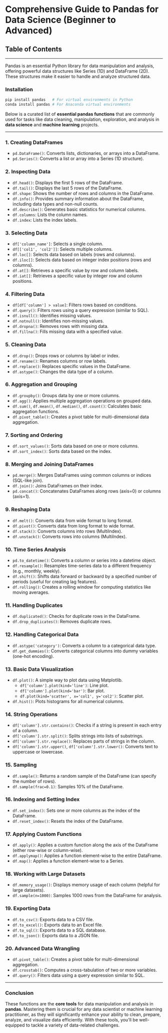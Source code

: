 # Comprehensive Guide to Pandas for Data Science (Beginner to Advanced)

## Table of Contents

---

Pandas is an essential Python library for data manipulation and analysis, offering powerful data structures like Series (1D) and DataFrame (2D). These structures make it easier to handle and analyze structured data.

### Installation
```bash
pip install pandas   # For virtual environments in Python
conda install pandas # For Anaconda virtual environments
```

Below is a curated list of **essential pandas functions** that are commonly used for tasks like data cleaning, manipulation, exploration, and analysis in **data science** and **machine learning** projects.

---

### **1. Creating DataFrames**
- `pd.DataFrame()`: Converts lists, dictionaries, or arrays into a DataFrame.
- `pd.Series()`: Converts a list or array into a Series (1D structure).

### **2. Inspecting Data**
- `df.head()`: Displays the first 5 rows of the DataFrame.
- `df.tail()`: Displays the last 5 rows of the DataFrame.
- `df.shape`: Shows the number of rows and columns in the DataFrame.
- `df.info()`: Provides summary information about the DataFrame, including data types and non-null counts.
- `df.describe()`: Generates basic statistics for numerical columns.
- `df.columns`: Lists the column names.
- `df.index`: Lists the index labels.

### **3. Selecting Data**
- `df['column_name']`: Selects a single column.
- `df[['col1', 'col2']]`: Selects multiple columns.
- `df.loc[]`: Selects data based on labels (rows and columns).
- `df.iloc[]`: Selects data based on integer index positions (rows and columns).
- `df.at[]`: Retrieves a specific value by row and column labels.
- `df.iat[]`: Retrieves a specific value by integer row and column positions.

### **4. Filtering Data**
- `df[df['column'] > value]`: Filters rows based on conditions.
- `df.query()`: Filters rows using a query expression (similar to SQL).
- `df.isnull()`: Identifies missing values.
- `df.notnull()`: Identifies non-missing values.
- `df.dropna()`: Removes rows with missing data.
- `df.fillna()`: Fills missing data with a specified value.

### **5. Cleaning Data**
- `df.drop()`: Drops rows or columns by label or index.
- `df.rename()`: Renames columns or row labels.
- `df.replace()`: Replaces specific values in the DataFrame.
- `df.astype()`: Changes the data type of a column.

### **6. Aggregation and Grouping**
- `df.groupby()`: Groups data by one or more columns.
- `df.agg()`: Applies multiple aggregation operations on grouped data.
- `df.sum()`, `df.mean()`, `df.median()`, `df.count()`: Calculates basic aggregation functions.
- `df.pivot_table()`: Creates a pivot table for multi-dimensional data aggregation.

### **7. Sorting and Ordering**
- `df.sort_values()`: Sorts data based on one or more columns.
- `df.sort_index()`: Sorts data based on the index.

### **8. Merging and Joining DataFrames**
- `pd.merge()`: Merges DataFrames using common columns or indices (SQL-like join).
- `df.join()`: Joins DataFrames on their index.
- `pd.concat()`: Concatenates DataFrames along rows (axis=0) or columns (axis=1).

### **9. Reshaping Data**
- `df.melt()`: Converts data from wide format to long format.
- `df.pivot()`: Converts data from long format to wide format.
- `df.stack()`: Converts columns into rows (MultiIndex).
- `df.unstack()`: Converts rows into columns (MultiIndex).

### **10. Time Series Analysis**
- `pd.to_datetime()`: Converts a column or series into a datetime object.
- `df.resample()`: Resamples time-series data to a different frequency (e.g., monthly, weekly).
- `df.shift()`: Shifts data forward or backward by a specified number of periods (useful for creating lag features).
- `df.rolling()`: Creates a rolling window for computing statistics like moving averages.

### **11. Handling Duplicates**
- `df.duplicated()`: Checks for duplicate rows in the DataFrame.
- `df.drop_duplicates()`: Removes duplicate rows.

### **12. Handling Categorical Data**
- `df.astype('category')`: Converts a column to a categorical data type.
- `df.get_dummies()`: Converts categorical columns into dummy variables (one-hot encoding).

### **13. Basic Data Visualization**
- `df.plot()`: A simple way to plot data using Matplotlib.
    - `df['column'].plot(kind='line')`: Line plot.
    - `df['column'].plot(kind='bar')`: Bar plot.
    - `df.plot(kind='scatter', x='col1', y='col2')`: Scatter plot.
- `df.hist()`: Plots histograms for all numerical columns.

### **14. String Operations**
- `df['column'].str.contains()`: Checks if a string is present in each entry of a column.
- `df['column'].str.split()`: Splits strings into lists of substrings.
- `df['column'].str.replace()`: Replaces parts of strings in the column.
- `df['column'].str.upper()`, `df['column'].str.lower()`: Converts text to uppercase or lowercase.

### **15. Sampling**
- `df.sample()`: Returns a random sample of the DataFrame (can specify the number of rows).
- `df.sample(frac=0.1)`: Samples 10% of the DataFrame.

### **16. Indexing and Setting Index**
- `df.set_index()`: Sets one or more columns as the index of the DataFrame.
- `df.reset_index()`: Resets the index of the DataFrame.

### **17. Applying Custom Functions**
- `df.apply()`: Applies a custom function along the axis of the DataFrame (either row-wise or column-wise).
- `df.applymap()`: Applies a function element-wise to the entire DataFrame.
- `df.map()`: Applies a function element-wise to a Series.

### **18. Working with Large Datasets**
- `df.memory_usage()`: Displays memory usage of each column (helpful for large datasets).
- `df.sample(n=1000)`: Samples 1000 rows from the DataFrame for analysis.

### **19. Exporting Data**
- `df.to_csv()`: Exports data to a CSV file.
- `df.to_excel()`: Exports data to an Excel file.
- `df.to_sql()`: Exports data to a SQL database.
- `df.to_json()`: Exports data to a JSON file.

### **20. Advanced Data Wrangling**
- `df.pivot_table()`: Creates a pivot table for multi-dimensional aggregation.
- `df.crosstab()`: Computes a cross-tabulation of two or more variables.
- `df.query()`: Filters data using a query expression similar to SQL.

---

### Conclusion
These functions are the **core tools** for data manipulation and analysis in **pandas**. Mastering them is crucial for any data scientist or machine learning practitioner, as they will significantly enhance your ability to clean, prepare, analyze, and visualize data efficiently. With these tools, you'll be well-equipped to tackle a variety of data-related challenges.
